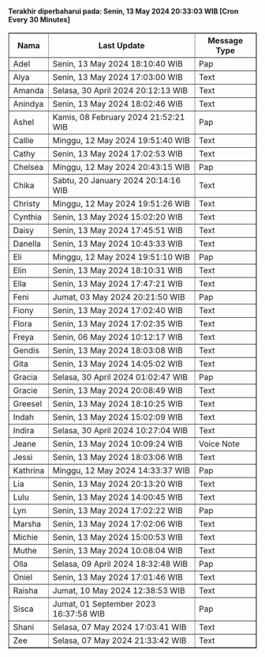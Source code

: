 #### Terakhir diperbaharui pada: Senin, 13 May 2024 20:33:03 WIB [Cron Every 30 Minutes]

<table border='1'><tr><th>Nama</th><th>Last Update</th><th>Message Type</th></tr><tr><td>Adel</td><td>Senin, 13 May 2024 18:10:40 WIB</td><td>Pap</td></tr><tr><td>Alya</td><td>Senin, 13 May 2024 17:03:00 WIB</td><td>Text</td></tr><tr><td>Amanda</td><td>Selasa, 30 April 2024 20:12:13 WIB</td><td>Text</td></tr><tr><td>Anindya</td><td>Senin, 13 May 2024 18:02:46 WIB</td><td>Text</td></tr><tr><td>Ashel</td><td>Kamis, 08 February 2024 21:52:21 WIB</td><td>Pap</td></tr><tr><td>Callie</td><td>Minggu, 12 May 2024 19:51:40 WIB</td><td>Text</td></tr><tr><td>Cathy</td><td>Senin, 13 May 2024 17:02:53 WIB</td><td>Text</td></tr><tr><td>Chelsea</td><td>Minggu, 12 May 2024 20:43:15 WIB</td><td>Pap</td></tr><tr><td>Chika</td><td>Sabtu, 20 January 2024 20:14:16 WIB</td><td>Text</td></tr><tr><td>Christy</td><td>Minggu, 12 May 2024 19:51:26 WIB</td><td>Text</td></tr><tr><td>Cynthia</td><td>Senin, 13 May 2024 15:02:20 WIB</td><td>Text</td></tr><tr><td>Daisy</td><td>Senin, 13 May 2024 17:45:51 WIB</td><td>Text</td></tr><tr><td>Danella</td><td>Senin, 13 May 2024 10:43:33 WIB</td><td>Text</td></tr><tr><td>Eli</td><td>Minggu, 12 May 2024 19:51:10 WIB</td><td>Pap</td></tr><tr><td>Elin</td><td>Senin, 13 May 2024 18:10:31 WIB</td><td>Text</td></tr><tr><td>Ella</td><td>Senin, 13 May 2024 17:47:21 WIB</td><td>Text</td></tr><tr><td>Feni</td><td>Jumat, 03 May 2024 20:21:50 WIB</td><td>Pap</td></tr><tr><td>Fiony</td><td>Senin, 13 May 2024 17:02:40 WIB</td><td>Text</td></tr><tr><td>Flora</td><td>Senin, 13 May 2024 17:02:35 WIB</td><td>Text</td></tr><tr><td>Freya</td><td>Senin, 06 May 2024 10:12:17 WIB</td><td>Text</td></tr><tr><td>Gendis</td><td>Senin, 13 May 2024 18:03:08 WIB</td><td>Text</td></tr><tr><td>Gita</td><td>Senin, 13 May 2024 14:05:02 WIB</td><td>Text</td></tr><tr><td>Gracia</td><td>Selasa, 30 April 2024 01:02:47 WIB</td><td>Pap</td></tr><tr><td>Gracie</td><td>Senin, 13 May 2024 20:08:49 WIB</td><td>Text</td></tr><tr><td>Greesel</td><td>Senin, 13 May 2024 18:10:25 WIB</td><td>Text</td></tr><tr><td>Indah</td><td>Senin, 13 May 2024 15:02:09 WIB</td><td>Text</td></tr><tr><td>Indira</td><td>Selasa, 30 April 2024 10:27:04 WIB</td><td>Text</td></tr><tr><td>Jeane</td><td>Senin, 13 May 2024 10:09:24 WIB</td><td>Voice Note</td></tr><tr><td>Jessi</td><td>Senin, 13 May 2024 18:03:06 WIB</td><td>Text</td></tr><tr><td>Kathrina</td><td>Minggu, 12 May 2024 14:33:37 WIB</td><td>Pap</td></tr><tr><td>Lia</td><td>Senin, 13 May 2024 20:13:20 WIB</td><td>Text</td></tr><tr><td>Lulu</td><td>Senin, 13 May 2024 14:00:45 WIB</td><td>Text</td></tr><tr><td>Lyn</td><td>Senin, 13 May 2024 17:02:22 WIB</td><td>Pap</td></tr><tr><td>Marsha</td><td>Senin, 13 May 2024 17:02:06 WIB</td><td>Text</td></tr><tr><td>Michie</td><td>Senin, 13 May 2024 15:00:53 WIB</td><td>Text</td></tr><tr><td>Muthe</td><td>Senin, 13 May 2024 10:08:04 WIB</td><td>Text</td></tr><tr><td>Olla</td><td>Selasa, 09 April 2024 18:32:48 WIB</td><td>Pap</td></tr><tr><td>Oniel</td><td>Senin, 13 May 2024 17:01:46 WIB</td><td>Text</td></tr><tr><td>Raisha</td><td>Jumat, 10 May 2024 12:38:53 WIB</td><td>Text</td></tr><tr><td>Sisca</td><td>Jumat, 01 September 2023 16:37:58 WIB</td><td>Pap</td></tr><tr><td>Shani</td><td>Selasa, 07 May 2024 17:03:41 WIB</td><td>Text</td></tr><tr><td>Zee</td><td>Selasa, 07 May 2024 21:33:42 WIB</td><td>Text</td></tr></table>